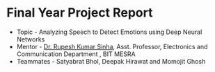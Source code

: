# Final Year Project Report
- Topic - Analyzing Speech to Detect Emotions using Deep Neural Networks
- Mentor - [Dr. Rupesh Kumar Sinha](https://www.bitmesra.ac.in/Display_My_Profile_00983KKj893L?id=lE14yyW2NkwB%252fwcHY14%252bdQ%253d%253d), Asst. Professor, Electronics and Communication Department , BIT MESRA
- Teammates - Satyabrat Bhol, Deepak Hirawat and Momojit Ghosh
